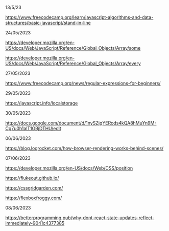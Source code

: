 13/5/23

https://www.freecodecamp.org/learn/javascript-algorithms-and-data-structures/basic-javascript/stand-in-line

24/05/2023

https://developer.mozilla.org/en-US/docs/Web/JavaScript/Reference/Global_Objects/Array/some

https://developer.mozilla.org/en-US/docs/Web/JavaScript/Reference/Global_Objects/Array/every

27/05/2023

https://www.freecodecamp.org/news/regular-expressions-for-beginners/

29/05/2023

https://javascript.info/localstorage

30/05/2023

https://docs.google.com/document/d/1nySZjqYERods4kQA8hMuYn9M-Cg7u0h1alT1GBjDTHU/edit

06/06/2023

https://blog.logrocket.com/how-browser-rendering-works-behind-scenes/

07/06/2023

https://developer.mozilla.org/en-US/docs/Web/CSS/position

https://flukeout.github.io/

https://cssgridgarden.com/

https://flexboxfroggy.com/

08/06/2023

https://betterprogramming.pub/why-dont-react-state-updates-reflect-immediately-9041c4377385
